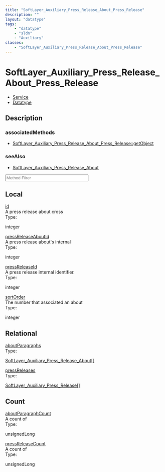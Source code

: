 ```yaml
---
title: "SoftLayer_Auxiliary_Press_Release_About_Press_Release"
description: ""
layout: "datatype"
tags:
    - "datatype"
    - "sldn"
    - "Auxiliary"
classes:
    - "SoftLayer_Auxiliary_Press_Release_About_Press_Release"
---
```


# SoftLayer_Auxiliary_Press_Release_About_Press_Release
<div id='service-datatype'>
    <ul id='sldn-reference-tabs'>
    <li id='service'> <a href='/reference/services/SoftLayer_Auxiliary_Press_Release_About_Press_Release' >Service</a></li>    <li id='datatype'> <a href='/reference/datatypes/SoftLayer_Auxiliary_Press_Release_About_Press_Release' >Datatype</a></li>
    </ul>
</div>

## Description 



### associatedMethods

*  [SoftLayer_Auxiliary_Press_Release_About_Press_Release::getObject](/reference/services/SoftLayer_Auxiliary_Press_Release_About_Press_Release/getObject )



### seeAlso

* [SoftLayer_Auxiliary_Press_Release_About](/reference/services/SoftLayer_Auxiliary_Press_Release_About )




<!-- Service Filer BEGIN -->
<div class="view-filters">
        <div class="clearfix">
            <div class="search-input-box">
                <input placeholder="Method Filter" onkeyup="titleSearch(inputId='prop-input', divId='properties', elementClass='prop-row')" 
                    type="text" id="prop-input" value="" size="30" maxlength="128" class="form-text">
            </div>
        </div>
</div>
<!-- Service Filer END -->

<div id="properties" class="content">
    <div id="localProperties" class="prop-content" >
        <h2>Local</h2>
                <div class='prop-row views-row'>
            <span class='views-field-title'>
                <a href="#id" name=id>id</a>
            </span>
            <div class='views-field-body'>A press release about cross </div>
            <span class="type-label">Type:</span> 
            <div class='type-content'>
                <p>integer</p>
            </div>
        </div>
                <div class='prop-row views-row'>
            <span class='views-field-title'>
                <a href="#pressReleaseAboutId" name=pressReleaseAboutId>pressReleaseAboutId</a>
            </span>
            <div class='views-field-body'>A press release about's internal </div>
            <span class="type-label">Type:</span> 
            <div class='type-content'>
                <p>integer</p>
            </div>
        </div>
                <div class='prop-row views-row'>
            <span class='views-field-title'>
                <a href="#pressReleaseId" name=pressReleaseId>pressReleaseId</a>
            </span>
            <div class='views-field-body'>A press release internal identifier. </div>
            <span class="type-label">Type:</span> 
            <div class='type-content'>
                <p>integer</p>
            </div>
        </div>
                <div class='prop-row views-row'>
            <span class='views-field-title'>
                <a href="#sortOrder" name=sortOrder>sortOrder</a>
            </span>
            <div class='views-field-body'>The number that associated an about </div>
            <span class="type-label">Type:</span> 
            <div class='type-content'>
                <p>integer</p>
            </div>
        </div>
            </div>
        <div id="relationalProperties"  class="prop-content" >
        <h2>Relational</h2>
                <div class='prop-row views-row'>
            <span class='views-field-title'>
                <a href="#aboutParagraphs" name=aboutParagraphs>aboutParagraphs</a>
            </span>
            <div class='views-field-body'> </div>
            <span class="type-label">Type:</span> 
            <div class='type-content'>
                <p><a href='/reference/datatypes/SoftLayer_Auxiliary_Press_Release_About'>SoftLayer_Auxiliary_Press_Release_About[] </a></p>
            </div>
        </div>
                <div class='prop-row views-row'>
            <span class='views-field-title'>
                <a href="#pressReleases" name=pressReleases>pressReleases</a>
            </span>
            <div class='views-field-body'> </div>
            <span class="type-label">Type:</span> 
            <div class='type-content'>
                <p><a href='/reference/datatypes/SoftLayer_Auxiliary_Press_Release'>SoftLayer_Auxiliary_Press_Release[] </a></p>
            </div>
        </div>
                <h2>Count</h2>
                <div class='prop-row views-row'>
            <span class='views-field-title'>
                <a href="#aboutParagraphCount" name=aboutParagraphCount>aboutParagraphCount</a>
            </span>
            <div class='views-field-body'>A count of  </div>
            <span class="type-label">Type:</span> 
            <div class='type-content'>
                <p>unsignedLong</p>
            </div>
        </div>
                <div class='prop-row views-row'>
            <span class='views-field-title'>
                <a href="#pressReleaseCount" name=pressReleaseCount>pressReleaseCount</a>
            </span>
            <div class='views-field-body'>A count of  </div>
            <span class="type-label">Type:</span> 
            <div class='type-content'>
                <p>unsignedLong</p>
            </div>
        </div>
            </div>
</div>



